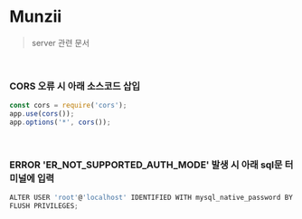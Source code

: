 # Munzii
> server 관련 문서

<br>

### CORS 오류 시 아래 소스코드 삽입
```javascript
const cors = require('cors');
app.use(cors());
app.options('*', cors());
```
<br>

### ERROR 'ER_NOT_SUPPORTED_AUTH_MODE' 발생 시 아래 sql문 터미널에 입력
```javascript
ALTER USER 'root'@'localhost' IDENTIFIED WITH mysql_native_password BY 'ant123';
FLUSH PRIVILEGES;
```
